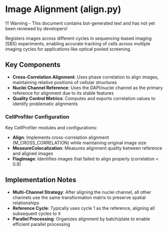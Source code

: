 # Image Alignment (align.py)

!!! Warning
    - This document contains bot-generated text and has not yet been reviewed by developers!

Registers images across different cycles in sequencing-based imaging (SBS) experiments, enabling accurate tracking of cells across multiple imaging cycles for applications like optical pooled screening.

## Key Components

- **Cross-Correlation Alignment**: Uses phase correlation to align images, maintaining relative positions of cellular structures
- **Nuclei Channel Reference**: Uses the DAPI/nuclei channel as the primary reference for alignment due to its stable features
- **Quality Control Metrics**: Computes and exports correlation values to identify problematic alignments

### CellProfiler Configuration

Key CellProfiler modules and configurations:

- **Align**: Implements cross-correlation alignment (M_CROSS_CORRELATION) while maintaining original image size
- **MeasureColocalization**: Measures alignment quality between reference and aligned images
- **FlagImage**: Identifies images that failed to align properly (correlation < 0.9)

## Implementation Notes

- **Multi-Channel Strategy**: After aligning the nuclei channel, all other channels use the same transformation matrix to preserve spatial relationships
- **Reference Cycle**: Typically uses cycle 1 as the reference, aligning all subsequent cycles to it
- **Parallel Processing**: Organizes alignment by batch/plate to enable efficient parallel processing

